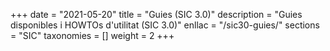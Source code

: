 +++
date        = "2021-05-20"
title       = "Guies (SIC 3.0)"
description = "Guies disponibles i HOWTOs d'utilitat (SIC 3.0)"
enllac		= "/sic30-guies/"
sections    = "SIC"
taxonomies  = []
weight 		= 2
+++
